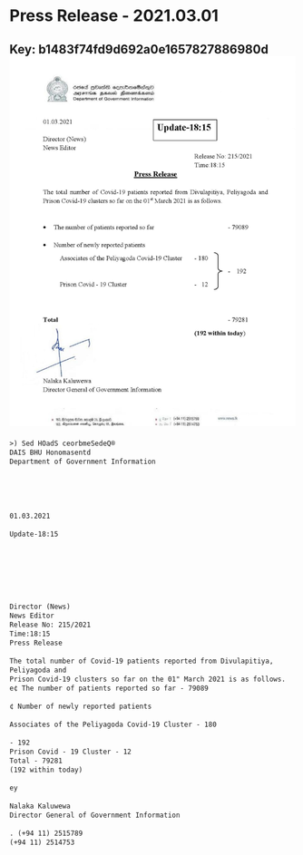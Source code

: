 # Press Release - 2021.03.01 
Key: b1483f74fd9d692a0e1657827886980d 
![img](img/b1483f74fd9d692a0e1657827886980d.jpg)
---
```
>) Sed HOadS ceorbmeSedeQ®
DAIS BHU Honomasentd
Department of Government Information

 

 

01.03.2021

Update-18:15

 

 

 

Director (News)
News Editor
Release No: 215/2021
Time:18:15
Press Release

The total number of Covid-19 patients reported from Divulapitiya, Peliyagoda and
Prison Covid-19 clusters so far on the 01" March 2021 is as follows.
e¢ The number of patients reported so far - 79089

¢ Number of newly reported patients

Associates of the Peliyagoda Covid-19 Cluster - 180

- 192
Prison Covid - 19 Cluster - 12
Total - 79281
(192 within today)

ey

Nalaka Kaluwewa
Director General of Government Information

. (+94 11) 2515789
(+94 11) 2514753

 

```
